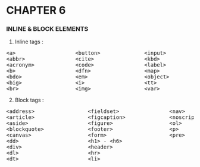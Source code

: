 # CHAPTER 6
### INLINE & BLOCK ELEMENTS
1. Inline tags :
<pre>
&lta&gt                   &ltbutton&gt              &ltinput&gt               &ltoutput&gt                  &ltstrong&gt
&ltabbr&gt                &ltcite&gt                &ltkbd&gt                 &ltq&gt                       &ltsub&gt
&ltacronym&gt             &ltcode&gt                &ltlabel&gt               &ltsamp&gt                    &ltsup&gt
&ltb&gt                   &ltdfn&gt                 &ltmap&gt                 &ltscript&gt                  &lttextarea&gt
&ltbdo&gt                 &ltem&gt                  &ltobject&gt              &ltselect&gt                  &lttime&gt
&ltbig&gt                 &lti&gt                   &lttt&gt                  &ltsmall&gt
&ltbr&gt                  &ltimg&gt                 &ltvar&gt                 &ltspan&gt
</pre>

2. Block tags :
<pre>
&ltaddress&gt                 &ltfieldset&gt                &ltnav&gt
&ltarticle&gt                 &ltfigcaption&gt              &ltnoscript&gt
&ltaside&gt                   &ltfigure&gt                  &ltol&gt
&ltblockquote&gt              &ltfooter&gt                  &ltp&gt
&ltcanvas&gt                  &ltform&gt                    &ltpre&gt
&ltdd&gt                      &lth1&gt - &lth6&gt
&ltdiv&gt                     &ltheader&gt
&ltdl&gt                      &lthr&gt
&ltdt&gt                      &ltli&gt
</pre>
